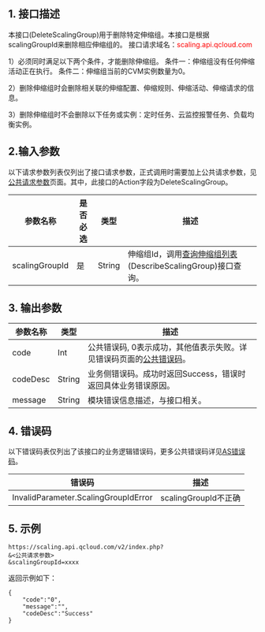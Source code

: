 ## 1. 接口描述
本接口(DeleteScalingGroup)用于删除特定伸缩组。本接口是根据scalingGroupId来删除相应伸缩组的。
接口请求域名：<font style="color:red">scaling.api.qcloud.com</font>

1）必须同时满足以下两个条件，才能删除伸缩组。
条件一：伸缩组没有任何伸缩活动正在执行。
条件二：伸缩组当前的CVM实例数量为0。

2）删除伸缩组时会删除相关联的伸缩配置、伸缩规则、伸缩活动、伸缩请求的信息。

3）删除伸缩组时不会删除以下任务或实例：定时任务、云监控报警任务、负载均衡实例。


## 2.输入参数
以下请求参数列表仅列出了接口请求参数，正式调用时需要加上公共请求参数，见<a href="/doc/api/372/4153" title="公共请求参数">公共请求参数</a>页面。其中，此接口的Action字段为DeleteScalingGroup。

| 参数名称 | 是否必选  | 类型 | 描述 |
|---------|---------|---------|---------|
| scalingGroupId | 是 | String | 伸缩组Id，调用<a href="/doc/api/372/查询伸缩组列表" title="查询伸缩组列表">查询伸缩组列表</a>(DescribeScalingGroup)接口查询。|


## 3. 输出参数
| 参数名称 | 类型 | 描述 |
|---------|---------|---------|
| code | Int | 公共错误码, 0表示成功，其他值表示失败。详见错误码页面的<a href="https://www.qcloud.com/doc/api/372/%E9%94%99%E8%AF%AF%E7%A0%81#1.E3.80.81.E5.85.AC.E5.85.B1.E9.94.99.E8.AF.AF.E7.A0.81" title="公共错误码">公共错误码</a>。|
| codeDesc | String |业务侧错误码。成功时返回Success，错误时返回具体业务错误原因。|
| message | String | 模块错误信息描述，与接口相关。|

## 4. 错误码
以下错误码表仅列出了该接口的业务逻辑错误码，更多公共错误码详见[AS错误码](https://www.qcloud.com/doc/api/372/4173)。

|错误码|描述|
|----|------|
|InvalidParameter.ScalingGroupIdError|scalingGroupId不正确|

## 5. 示例

```
https://scaling.api.qcloud.com/v2/index.php?
&<公共请求参数>
&scalingGroupId=xxxx
```
返回示例如下：
```
{
    "code":"0",
    "message":"",
    "codeDesc":"Success"      
}
```

